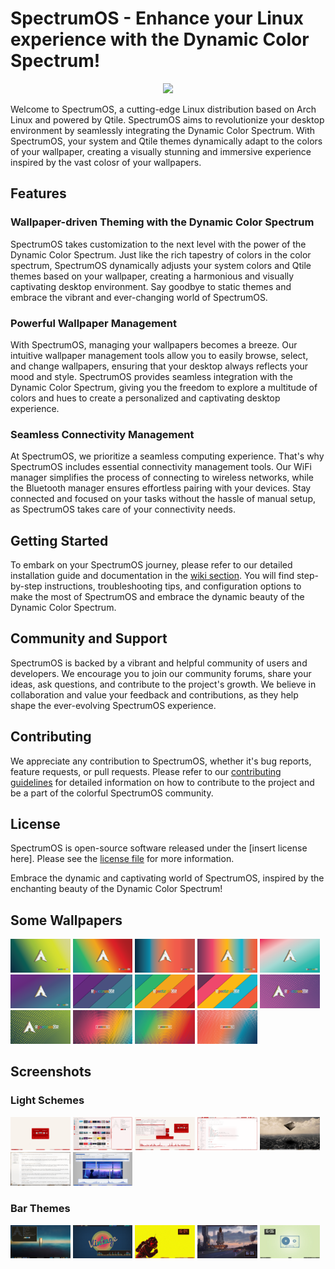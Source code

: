 # SpectrumOS - Enhance your Linux experience with the Dynamic Color Spectrum!

<p align="center">
  <img width="400" src="https://github.com/gibranlp/SpectrumOS/assets/2806964/11190860-1f39-4440-aedf-48812a0ffaf1">
</p>

Welcome to SpectrumOS, a cutting-edge Linux distribution based on Arch Linux and powered by Qtile. SpectrumOS aims to revolutionize your desktop environment by seamlessly integrating the Dynamic Color Spectrum. With SpectrumOS, your system and Qtile themes dynamically adapt to the colors of your wallpaper, creating a visually stunning and immersive experience inspired by the vast colosr of your wallpapers.

## Features

### Wallpaper-driven Theming with the Dynamic Color Spectrum

SpectrumOS takes customization to the next level with the power of the Dynamic Color Spectrum. Just like the rich tapestry of colors in the color spectrum, SpectrumOS dynamically adjusts your system colors and Qtile themes based on your wallpaper, creating a harmonious and visually captivating desktop environment. Say goodbye to static themes and embrace the vibrant and ever-changing world of SpectrumOS.

### Powerful Wallpaper Management

With SpectrumOS, managing your wallpapers becomes a breeze. Our intuitive wallpaper management tools allow you to easily browse, select, and change wallpapers, ensuring that your desktop always reflects your mood and style. SpectrumOS provides seamless integration with the Dynamic Color Spectrum, giving you the freedom to explore a multitude of colors and hues to create a personalized and captivating desktop experience.

### Seamless Connectivity Management

At SpectrumOS, we prioritize a seamless computing experience. That's why SpectrumOS includes essential connectivity management tools. Our WiFi manager simplifies the process of connecting to wireless networks, while the Bluetooth manager ensures effortless pairing with your devices. Stay connected and focused on your tasks without the hassle of manual setup, as SpectrumOS takes care of your connectivity needs.

## Getting Started

To embark on your SpectrumOS journey, please refer to our detailed installation guide and documentation in the [wiki section](#). You will find step-by-step instructions, troubleshooting tips, and configuration options to make the most of SpectrumOS and embrace the dynamic beauty of the Dynamic Color Spectrum.

## Community and Support

SpectrumOS is backed by a vibrant and helpful community of users and developers. We encourage you to join our community forums, share your ideas, ask questions, and contribute to the project's growth. We believe in collaboration and value your feedback and contributions, as they help shape the ever-evolving SpectrumOS experience.

## Contributing

We appreciate any contribution to SpectrumOS, whether it's bug reports, feature requests, or pull requests. Please refer to our [contributing guidelines](#) for detailed information on how to contribute to the project and be a part of the colorful SpectrumOS community.

## License

SpectrumOS is open-source software released under the [insert license here]. Please see the [license file](#) for more information.

Embrace the dynamic and captivating world of SpectrumOS, inspired by the enchanting beauty of the Dynamic Color Spectrum!

## Some Wallpapers

<a href="https://github.com/gibranlp/SpectrumOS/blob/main/Wallpapers/Wall1.png"><img src="https://github.com/gibranlp/SpectrumOS/blob/main/Wallpapers/Wall1.png" width="19%"></a> <a href="https://github.com/gibranlp/SpectrumOS/blob/main/Wallpapers/wall1-2.png"><img src="https://github.com/gibranlp/SpectrumOS/blob/main/Wallpapers/wall1-2.png" width="19%"></a> <a href="https://github.com/gibranlp/SpectrumOS/blob/main/Wallpapers/wall1-3.png"><img src="https://github.com/gibranlp/SpectrumOS/blob/main/Wallpapers/wall1-3.png" width="19%"></a> <a href="https://github.com/gibranlp/SpectrumOS/blob/main/Wallpapers/wall1-4.png"><img src="https://github.com/gibranlp/SpectrumOS/blob/main/Wallpapers/wall1-4.png" width="19%"></a> <a href="https://github.com/gibranlp/SpectrumOS/blob/main/Wallpapers/wall1-5.png"><img src="https://github.com/gibranlp/SpectrumOS/blob/main/Wallpapers/wall1-5.png" width="19%"></a> <a href="https://github.com/gibranlp/SpectrumOS/blob/main/Wallpapers/wall1-6.png"><img src="https://github.com/gibranlp/SpectrumOS/blob/main/Wallpapers/wall1-6.png" width="19%"></a> <a href="https://github.com/gibranlp/SpectrumOS/blob/main/Wallpapers/wall2-1.png"><img src="https://github.com/gibranlp/SpectrumOS/blob/main/Wallpapers/wall2-1.png" width="19%"></a> <a href="https://github.com/gibranlp/SpectrumOS/blob/main/Wallpapers/wall2-3.png"><img src="https://github.com/gibranlp/SpectrumOS/blob/main/Wallpapers/wall2-3.png" width="19%"></a> <a href="https://github.com/gibranlp/SpectrumOS/blob/main/Wallpapers/wall2-4.png"><img src="https://github.com/gibranlp/SpectrumOS/blob/main/Wallpapers/wall2-4.png" width="19%"></a> <a href="https://github.com/gibranlp/SpectrumOS/blob/main/Wallpapers/wall3-1.png"><img src="https://github.com/gibranlp/SpectrumOS/blob/main/Wallpapers/wall3-1.png" width="19%"></a> <a href="https://github.com/gibranlp/SpectrumOS/blob/main/Wallpapers/wall3-2.png"><img src="https://github.com/gibranlp/SpectrumOS/blob/main/Wallpapers/wall3-2.png" width="19%"></a> <a href="https://github.com/gibranlp/SpectrumOS/blob/main/Wallpapers/wall4-1.png"><img src="https://github.com/gibranlp/SpectrumOS/blob/main/Wallpapers/wall4-1.png" width="19%"></a> <a href="https://github.com/gibranlp/SpectrumOS/blob/main/Wallpapers/wall4-2.png"><img src="https://github.com/gibranlp/SpectrumOS/blob/main/Wallpapers/wall4-2.png" width="19%"></a> <a href="https://github.com/gibranlp/SpectrumOS/blob/main/Wallpapers/wall4-3.png"><img src="https://github.com/gibranlp/SpectrumOS/blob/main/Wallpapers/wall4-3.png" width="19%"></a>

## Screenshots

### Light Schemes
<a href="https://github.com/gibranlp/SpectrumOS/blob/main/screenshots/light_theme/light_theme.png"><img src="https://github.com/gibranlp/SpectrumOS/blob/main/screenshots/light_theme/light_theme.png" width="19%"></a>
<a href="https://github.com/gibranlp/SpectrumOS/blob/main/screenshots/light_theme/light_theme2.png"><img src="https://github.com/gibranlp/SpectrumOS/blob/main/screenshots/light_theme/light_theme2.png" width="19%"></a>
<a href="https://github.com/gibranlp/SpectrumOS/blob/main/screenshots/light_theme/light_theme3.png"><img src="https://github.com/gibranlp/SpectrumOS/blob/main/screenshots/light_theme/light_theme3.png" width="19%"></a>
<a href="https://github.com/gibranlp/SpectrumOS/blob/main/screenshots/light_theme/light_theme4.png"><img src="https://github.com/gibranlp/SpectrumOS/blob/main/screenshots/light_theme/light_theme4.png" width="19%"></a>
<a href="https://github.com/gibranlp/SpectrumOS/blob/main/screenshots/light_theme/light_theme5.png"><img src="https://github.com/gibranlp/SpectrumOS/blob/main/screenshots/light_theme/light_theme5.png" width="19%"></a>
<a href="https://github.com/gibranlp/SpectrumOS/blob/main/screenshots/light_theme/light_theme6.png"><img src="https://github.com/gibranlp/SpectrumOS/blob/main/screenshots/light_theme/light_theme6.png" width="19%"></a>
<a href="https://github.com/gibranlp/SpectrumOS/blob/main/screenshots/light_theme/light_theme7.png"><img src="https://github.com/gibranlp/SpectrumOS/blob/main/screenshots/light_theme/light_theme7.png" width="19%"></a>

### Bar Themes

<a href="https://github.com/gibranlp/SpectrumOS/blob/main/screenshots/themes/themes1.png"><img src="https://github.com/gibranlp/SpectrumOS/blob/main/screenshots/themes/themes1.png" width="19%"></a>
<a href="https://github.com/gibranlp/SpectrumOS/blob/main/screenshots/themes/themes2.png"><img src="https://github.com/gibranlp/SpectrumOS/blob/main/screenshots/themes/themes2.png" width="19%"></a>
<a href="https://github.com/gibranlp/SpectrumOS/blob/main/screenshots/themes/themes3.png"><img src="https://github.com/gibranlp/SpectrumOS/blob/main/screenshots/themes/themes3.png" width="19%"></a>
<a href="https://github.com/gibranlp/SpectrumOS/blob/main/screenshots/themes/themes4.png"><img src="https://github.com/gibranlp/SpectrumOS/blob/main/screenshots/themes/themes4.png" width="19%"></a>
<a href="https://github.com/gibranlp/SpectrumOS/blob/main/screenshots/themes/themes5.png"><img src="https://github.com/gibranlp/SpectrumOS/blob/main/screenshots/themes/themes5.png" width="19%"></a>


